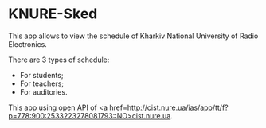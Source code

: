 # KNURE-Sked

This app allows to view the schedule of Kharkiv National University of Radio Electronics.

There are 3 types of schedule: 
- For students;
- For teachers;
- For auditories.

This app using open API of <a href=http://cist.nure.ua/ias/app/tt/f?p=778:900:2533223278081793::NO>cist.nure.ua</a>.
